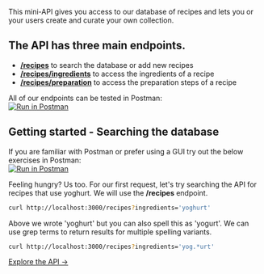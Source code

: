 This mini-API gives you access to our database of recipes and lets you or your users create and curate your own collection. 

## The API has three main endpoints.

- [**/recipes**](redoc.html#tag/recipes) to search the database or add new recipes
- [**/recipes/ingredients**](redoc.html#tag/ingredients) to access the ingredients of a recipe
- [**/recipes/preparation**](redoc.html#tag/preparation) to access the preparation steps of a recipe

All of our endpoints can be tested in Postman: <br>
[![Run in Postman](https://run.pstmn.io/button.svg)](https://app.getpostman.com/run-collection/28e76c71be48476b5a6b)

## Getting started - Searching the database

If you are familiar with Postman or prefer using a GUI try out the below exercises in Postman: <br>
[![Run in Postman](https://run.pstmn.io/button.svg)](https://app.getpostman.com/run-collection/28e76c71be48476b5a6b)

Feeling hungry? Us too. For our first request, let's try searching the API for recipes that use yoghurt. We will use the **/recipes** endpoint.

```bash
curl http://localhost:3000/recipes?ingredients='yoghurt'
```
Above we wrote 'yoghurt' but you can also spell this as 'yogurt'. We can use grep terms to return results for multiple spelling variants.
```bash
curl http://localhost:3000/recipes?ingredients='yog.*urt'
```

[Explore the API -> ](redoc.html)